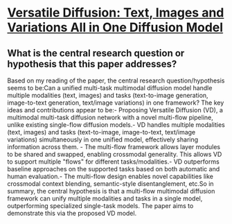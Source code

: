 # [Versatile Diffusion: Text, Images and Variations All in One Diffusion   Model](https://arxiv.org/abs/2211.08332)

## What is the central research question or hypothesis that this paper addresses?

Based on my reading of the paper, the central research question/hypothesis seems to be:Can a unified multi-task multimodal diffusion model handle multiple modalities (text, images) and tasks (text-to-image generation, image-to-text generation, text/image variations) in one framework? The key ideas and contributions appear to be:- Proposing Versatile Diffusion (VD), a multimodal multi-task diffusion network with a novel multi-flow pipeline, unlike existing single-flow diffusion models.- VD handles multiple modalities (text, images) and tasks (text-to-image, image-to-text, text/image variations) simultaneously in one unified model, effectively sharing information across them. - The multi-flow framework allows layer modules to be shared and swapped, enabling crossmodal generality. This allows VD to support multiple "flows" for different tasks/modalities.- VD outperforms baseline approaches on the supported tasks based on both automatic and human evaluation.- The multi-flow design enables novel capabilities like crossmodal context blending, semantic-style disentanglement, etc.So in summary, the central hypothesis is that a multi-flow multimodal diffusion framework can unify multiple modalities and tasks in a single model, outperforming specialized single-task models. The paper aims to demonstrate this via the proposed VD model.
